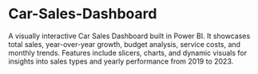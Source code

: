 # Car-Sales-Dashboard
A visually interactive Car Sales Dashboard built in Power BI. It showcases total sales, year-over-year growth, budget analysis, service costs, and monthly trends. Features include slicers, charts, and dynamic visuals for insights into sales types and yearly performance from 2019 to 2023.
